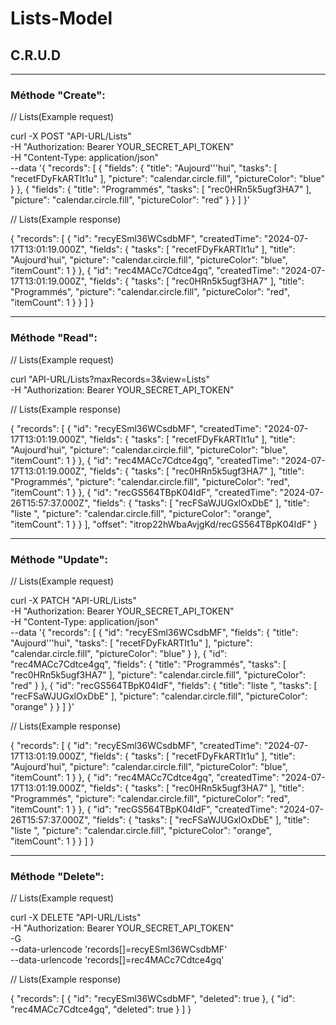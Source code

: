# Lists-Model

## C.R.U.D

----

### Méthode "Create":

// Lists(Example request)

curl -X POST "API-URL/Lists" \
  -H "Authorization: Bearer YOUR_SECRET_API_TOKEN" \
  -H "Content-Type: application/json" \
  --data '{
  "records": [
    {
      "fields": {
        "title": "Aujourd'\''hui",
        "tasks": [
          "recetFDyFkARTIt1u"
        ],
        "picture": "calendar.circle.fill",
        "pictureColor": "blue"
      }
    },
    {
      "fields": {
        "title": "Programmés",
        "tasks": [
          "rec0HRn5k5ugf3HA7"
        ],
        "picture": "calendar.circle.fill",
        "pictureColor": "red"
      }
    }
  ]
}'

// Lists(Example response)

{
    "records": [
        {
            "id": "recyESml36WCsdbMF",
            "createdTime": "2024-07-17T13:01:19.000Z",
            "fields": {
                "tasks": [
                    "recetFDyFkARTIt1u"
                ],
                "title": "Aujourd'hui",
                "picture": "calendar.circle.fill",
                "pictureColor": "blue",
                "itemCount": 1
            }
        },
        {
            "id": "rec4MACc7Cdtce4gq",
            "createdTime": "2024-07-17T13:01:19.000Z",
            "fields": {
                "tasks": [
                    "rec0HRn5k5ugf3HA7"
                ],
                "title": "Programmés",
                "picture": "calendar.circle.fill",
                "pictureColor": "red",
                "itemCount": 1
            }
        }
    ]
}

----

### Méthode "Read":

// Lists(Example request)

curl "API-URL/Lists?maxRecords=3&view=Lists" \
  -H "Authorization: Bearer YOUR_SECRET_API_TOKEN"
  
// Lists(Example response)

{
    "records": [
        {
            "id": "recyESml36WCsdbMF",
            "createdTime": "2024-07-17T13:01:19.000Z",
            "fields": {
                "tasks": [
                    "recetFDyFkARTIt1u"
                ],
                "title": "Aujourd'hui",
                "picture": "calendar.circle.fill",
                "pictureColor": "blue",
                "itemCount": 1
            }
        },
        {
            "id": "rec4MACc7Cdtce4gq",
            "createdTime": "2024-07-17T13:01:19.000Z",
            "fields": {
                "tasks": [
                    "rec0HRn5k5ugf3HA7"
                ],
                "title": "Programmés",
                "picture": "calendar.circle.fill",
                "pictureColor": "red",
                "itemCount": 1
            }
        },
        {
            "id": "recGS564TBpK04IdF",
            "createdTime": "2024-07-26T15:57:37.000Z",
            "fields": {
                "tasks": [
                    "recFSaWJUGxlOxDbE"
                ],
                "title": "liste ",
                "picture": "calendar.circle.fill",
                "pictureColor": "orange",
                "itemCount": 1
            }
        }
    ],
    "offset": "itrop22hWbaAvjgKd/recGS564TBpK04IdF"
}
  
----

### Méthode "Update":

// Lists(Example request)

curl -X PATCH "API-URL/Lists" \
  -H "Authorization: Bearer YOUR_SECRET_API_TOKEN" \
  -H "Content-Type: application/json" \
  --data '{
  "records": [
    {
      "id": "recyESml36WCsdbMF",
      "fields": {
        "title": "Aujourd'\''hui",
        "tasks": [
          "recetFDyFkARTIt1u"
        ],
        "picture": "calendar.circle.fill",
        "pictureColor": "blue"
      }
    },
    {
      "id": "rec4MACc7Cdtce4gq",
      "fields": {
        "title": "Programmés",
        "tasks": [
          "rec0HRn5k5ugf3HA7"
        ],
        "picture": "calendar.circle.fill",
        "pictureColor": "red"
      }
    },
    {
      "id": "recGS564TBpK04IdF",
      "fields": {
        "title": "liste ",
        "tasks": [
          "recFSaWJUGxlOxDbE"
        ],
        "picture": "calendar.circle.fill",
        "pictureColor": "orange"
      }
    }
  ]
}'

// Lists(Example response)

{
    "records": [
        {
            "id": "recyESml36WCsdbMF",
            "createdTime": "2024-07-17T13:01:19.000Z",
            "fields": {
                "tasks": [
                    "recetFDyFkARTIt1u"
                ],
                "title": "Aujourd'hui",
                "picture": "calendar.circle.fill",
                "pictureColor": "blue",
                "itemCount": 1
            }
        },
        {
            "id": "rec4MACc7Cdtce4gq",
            "createdTime": "2024-07-17T13:01:19.000Z",
            "fields": {
                "tasks": [
                    "rec0HRn5k5ugf3HA7"
                ],
                "title": "Programmés",
                "picture": "calendar.circle.fill",
                "pictureColor": "red",
                "itemCount": 1
            }
        },
        {
            "id": "recGS564TBpK04IdF",
            "createdTime": "2024-07-26T15:57:37.000Z",
            "fields": {
                "tasks": [
                    "recFSaWJUGxlOxDbE"
                ],
                "title": "liste ",
                "picture": "calendar.circle.fill",
                "pictureColor": "orange",
                "itemCount": 1
            }
        }
    ]
}

----

### Méthode "Delete":

// Lists(Example request)

curl -X DELETE "API-URL/Lists" \
  -H "Authorization: Bearer YOUR_SECRET_API_TOKEN" \
  -G \
  --data-urlencode 'records[]=recyESml36WCsdbMF' \
  --data-urlencode 'records[]=rec4MACc7Cdtce4gq'
  
// Lists(Example response)

{
    "records": [
        {
            "id": "recyESml36WCsdbMF",
            "deleted": true
        },
        {
            "id": "rec4MACc7Cdtce4gq",
            "deleted": true
        }
    ]
}
